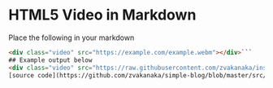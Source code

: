 # HTML5 Video in Markdown
Place the following in your markdown
```html
<div class="video" src="https://example.com/example.webm"></div>```
## Example output below
<div class="video" src="https://raw.githubusercontent.com/zvakanaka/inspiration-is-inspiring/video/output.webm"></div>
[source code](https://github.com/zvakanaka/simple-blog/blob/master/src/js/plugin-html5-video.js)
